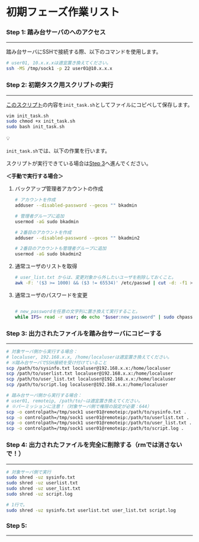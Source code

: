 # 初期フェーズ作業リスト

### **Step 1: 踏み台サーバのへのアクセス**

---

踏み台サーバにSSHで接続する際、以下のコマンドを使用します。

```bash
# user01, 10.x.x.xは適宜置き換えてください。
ssh -MS /tmp/sock1 -p 22 user01@10.x.x.x
```

### Step 2: 初期タスク用スクリプトの実行

---

[このスクリプト](./init_task.sh)の内容を`init_task.sh`としてファイルにコピペして保存します。

```bash
vim init_task.sh
sudo chmod +x init_task.sh
sudo bash init_task.sh
```

<aside>
💡

`init_task.sh`では、以下の作業を行います。

スクリプトが実行できている場合は[Step 3](#step-3-出力されたファイルを踏み台サーバにコピーする)へ進んでください。

</aside>

**＜手動で実行する場合＞**

1. バックアップ管理者アカウントの作成
    
    ```bash
    # アカウントを作成
    adduser --disabled-password --gecos "" bkadmin
    
    # 管理者グループに追加
    usermod -aG sudo bkadmin
    
    # 2番目のアカウントを作成
    adduser --disabled-password --gecos "" bkadmin2
    
    # 2番目のアカウントも管理者グループに追加
    usermod -aG sudo bkadmin2
    ```
    
2. 通常ユーザのリストを取得
    
    ```bash
    # user_list.txt からは、変更対象から外したいユーザを削除しておくこと。
    awk -F: '($3 >= 1000) && ($3 != 65534)' /etc/passwd | cut -d: -f1 > user_list.txt
    ```
    
3. 通常ユーザのパスワードを変更
    
    ```bash
    
    # new_passwordを任意の文字列に置き換えて実行すること。
    while IFS= read -r user; do echo "$user:new_password" | sudo chpasswd; done < user_list.txt
    ```
    

### Step 3: 出力**されたファイルを踏み台サーバにコピーする**

---

```bash
# 対象サーバ側から実行する場合：
# localuser, 192.168.x.x, /home/localuserは適宜置き換えてください。
# ※踏み台サーバでSSH接続を受け付けていること
scp /path/to/sysinfo.txt localuser@192.168.x.x:/home/localuser
scp /path/to/userlist.txt localuser@192.168.x.x:/home/localuser
scp /path/to/user_list.txt localuser@192.168.x.x:/home/localuser
scp /path/to/script.log localuser@192.168.x.x:/home/localuser

# 踏み台サーバ側から実行する場合：
# user01, remoteip, /path/to/~は適宜置き換えてください。
# ※パーミッションに注意！（対象サーバ側で権限の設定が必要：644）
scp -o controlpath=/tmp/sock1 user01@remoteip:/path/to/sysinfo.txt .
scp -o controlpath=/tmp/sock1 user01@remoteip:/path/to/userlist.txt .
scp -o controlpath=/tmp/sock1 user01@remoteip:/path/to/user_list.txt .
scp -o controlpath=/tmp/sock1 user01@remoteip:/path/to/script.log .
```

### Step 4: 出力されたファイルを完全に削除する（rmでは消さないで！）

---

```bash
# 対象サーバ側で実行
sudo shred -uz sysinfo.txt
sudo shred -uz userlist.txt
sudo shred -uz user_list.txt
sudo shred -uz script.log

# 1行で。
sudo shred -uz sysinfo.txt userlist.txt user_list.txt script.log
```

### Step 5: 

---